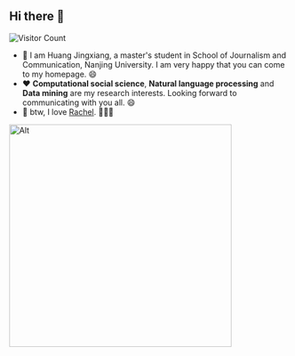 ## Hi there 👋
![Visitor Count](https://profile-counter.glitch.me/Huang-Jingxiang/count.svg)


- :purple_heart: I am Huang Jingxiang, a master's student in School of Journalism and Communication, Nanjing University. I am very happy that you can come to my homepage. :smile:
- :heart: **Computational social science**, **Natural language processing** and **Data mining** are my research interests. Looking forward to communicating with you all. :smile:
- :blue_heart: btw, I love [Rachel](https://weibo.com/u/2266537042). :rose::rose::rose:

<img src="https://github.com/user-attachments/assets/b5ddc87e-a39c-42d0-9bb6-bfd71d50e9cc" alt="Alt" style="height: 400px; width: auto; margin: 0 auto;">

<!--
**Huang-Jingxiang/Huang-Jingxiang** is a ✨ _special_ ✨ repository because its `README.md` (this file) appears on your GitHub profile.

Here are some ideas to get you started:

- 🔭 I’m currently working on ...
- 🌱 I’m currently learning ...
- 👯 I’m looking to collaborate on ...
- 🤔 I’m looking for help with ...
- 💬 Ask me about ...
- 📫 How to reach me: ...
- 😄 Pronouns: ...
- ⚡ Fun fact: ...
-->
